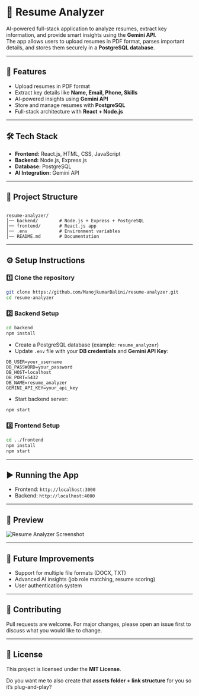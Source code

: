 # 📄 Resume Analyzer

AI-powered full-stack application to analyze resumes, extract key information, and provide smart insights using the **Gemini API**.  
The app allows users to upload resumes in PDF format, parses important details, and stores them securely in a **PostgreSQL database**.

---

## 🚀 Features
- Upload resumes in PDF format
- Extract key details like **Name, Email, Phone, Skills**
- AI-powered insights using **Gemini API**
- Store and manage resumes with **PostgreSQL**
- Full-stack architecture with **React + Node.js**

---

## 🛠️ Tech Stack
- **Frontend:** React.js, HTML, CSS, JavaScript  
- **Backend:** Node.js, Express.js  
- **Database:** PostgreSQL  
- **AI Integration:** Gemini API  

---

## 📂 Project Structure
```

resume-analyzer/
│── backend/        # Node.js + Express + PostgreSQL
│── frontend/       # React.js app
│── .env            # Environment variables
│── README.md       # Documentation

````

---

## ⚙️ Setup Instructions

### 1️⃣ Clone the repository
```bash
git clone https://github.com/ManojkumarBalini/resume-analyzer.git
cd resume-analyzer
````

### 2️⃣ Backend Setup

```bash
cd backend
npm install
```

* Create a PostgreSQL database (example: `resume_analyzer`)
* Update `.env` file with your **DB credentials** and **Gemini API Key**:

```env
DB_USER=your_username
DB_PASSWORD=your_password
DB_HOST=localhost
DB_PORT=5432
DB_NAME=resume_analyzer
GEMINI_API_KEY=your_api_key
```

* Start backend server:

```bash
npm start
```

### 3️⃣ Frontend Setup

```bash
cd ../frontend
npm install
npm start
```

---

## ▶️ Running the App

* Frontend: `http://localhost:3000`
* Backend: `http://localhost:4000`

---

## 📸 Preview

![Resume Analyzer Screenshot](./assets/preview.png)

---

## 📌 Future Improvements

* Support for multiple file formats (DOCX, TXT)
* Advanced AI insights (job role matching, resume scoring)
* User authentication system

---

## 🤝 Contributing

Pull requests are welcome. For major changes, please open an issue first to discuss what you would like to change.

---

## 📜 License

This project is licensed under the **MIT License**.

Do you want me to also create that **assets folder + link structure** for you so it’s plug-and-play?
```
